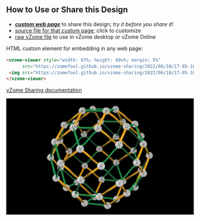 
## How to Use or Share this Design

 - [***custom web page***][post] to share this design; *try it before you share it!*
 - [source file for that custom page][source]; click to customize
 - [raw vZome file][raw] to use in vZome desktop or vZome Online
 
 HTML custom element for embedding in any web page:
 ```html
<vzome-viewer style="width: 87%; height: 60vh; margin: 5%"
       src="https://zomefool.github.io/vzome-sharing/2022/06/10/17-05-10-ExplodedRhombicDodeca/ExplodedRhombicDodeca.vZome" >
  <img src="https://zomefool.github.io/vzome-sharing/2022/06/10/17-05-10-ExplodedRhombicDodeca/ExplodedRhombicDodeca.png" />
</vzome-viewer>
 ```

[vZome Sharing documentation](https://vzome.github.io/vzome/sharing.html#how-it-works)

![Image](<ExplodedRhombicDodeca.png>)


[post]: <https://zomefool.github.io/vzome-sharing/2022/06/10/ExplodedRhombicDodeca-17-05-10.html>
[source]: <https://github.com/zomefool/vzome-sharing/edit/main/_posts/2022-06-10-ExplodedRhombicDodeca-17-05-10.md>
[raw]: <https://raw.githubusercontent.com/zomefool/vzome-sharing/main/2022/06/10/17-05-10-ExplodedRhombicDodeca/ExplodedRhombicDodeca.vZome>